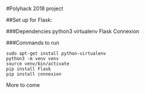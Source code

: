 #Polyhack 2018 project

##Set up for Flask:

###Dependencies
python3
virtualenv
Flask
Connexion

###Commands to run
```
sudo apt-get install python-virtualenv
python3 -m venv venv
source venv/bin/activate
pip install Flask
pip install connexion
```
More to come
